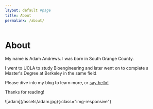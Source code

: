 ```yaml
---
layout: default #page
title: About
permalink: /about/
---
```



<h1>About</h1>

<p>My name is Adam Andrews. I was born in South Orange County.</p>
<p>I went to UCLA to study Bioengineering and later went on to complete a Master's Degree at Berkeley in the same field. </p>
<p>Please dive into my blog to learn more, or <a href="/contact">say hello!</a></p>
<p>Thanks for reading!</p>
![adam](/assets/adam.jpg){:class="img-responsive"}
